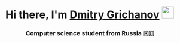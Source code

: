 <h1 align="center">Hi there, I'm <a href="https://github.com/users50" target="_blank">Dmitry Grichanov</a> 
<img src="https://github.com/blackcater/blackcater/raw/main/images/Hi.gif" height="32"/></h1>
<h3 align="center">Computer science student from Russia 🇷🇺</h3>
